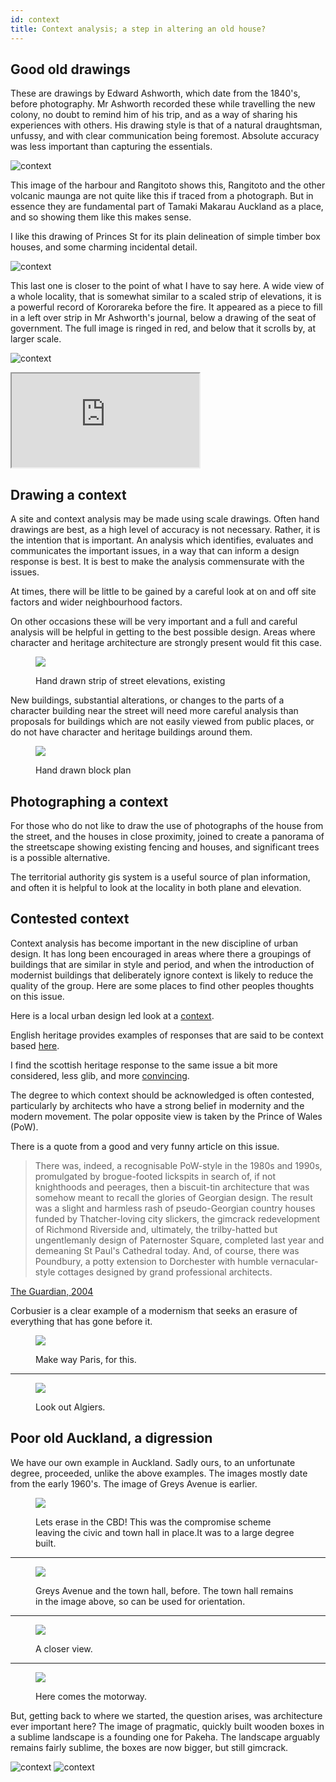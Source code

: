 ```yaml
---
id: context
title: Context analysis; a step in altering an old house?
---
```

## Good old drawings ##
These are drawings by Edward Ashworth, which date from the 1840's, before photography. Mr Ashworth recorded these while travelling the new colony, no doubt to remind him of his trip, and as a way of sharing his experiences with others. His drawing style is that of a natural draughtsman, unfussy, and with clear communication being foremost. Absolute accuracy was less important than capturing the essentials. 

![context](/img/01context.jpg)

This image of the harbour and Rangitoto shows this, Rangitoto and the other volcanic maunga are not quite like this if traced from a photograph. But in essence they are fundamental part of Tamaki Makarau  Auckland as a place, and so showing them like this makes sense.

I like this drawing of Princes St for its plain delineation of simple timber box houses, and some charming incidental detail.

![context](/img/04context.jpg)

This last one is closer to the point of what I have to say here. A wide view of a whole locality, that is somewhat similar to a scaled strip of elevations, it is a powerful record of Kororareka before the fire. It appeared as a piece to fill in a left over strip in Mr Ashworth's journal, below a drawing of the seat of government. The full
image is ringed in red, and below that it scrolls by, at larger scale.

![context](/img/02context.jpg)

<div class="resp-container">
    <iframe class="resp-iframe" src="https://akheritage.ts.r.appspot.com/svg/koro.html" ></iframe>
</div>

## Drawing a context ##
A site and context analysis may be made using scale drawings. Often hand drawings are best, as a high level of accuracy is not necessary. Rather, it is the intention that is important. An  analysis which identifies, evaluates and communicates the important issues, in a way that can inform a design response is best. It is best to make the analysis commensurate with the issues. 

At times, there will be little to be gained by a careful look at on and off site factors and wider neighbourhood factors.

On other occasions these will be very important and a full and careful analysis will be helpful in getting to the best possible design. Areas where character and heritage architecture are strongly present would fit this case.

<figure>
  <p><img src="https://akheritage.ts.r.appspot.com/img/08context.jpg"/></p>
  <figcaption>Hand drawn strip of street elevations, existing </figcaption>
</figure>


New buildings, substantial alterations, or changes to the parts of a character building near the street  will need more careful analysis than proposals for buildings which are not easily viewed from public places, or do not have character and heritage buildings around them.

<figure>
  <p><img src="https://akheritage.ts.r.appspot.com/img/10context.jpg"/></p>
  <figcaption>Hand drawn block plan </figcaption>
</figure>

## Photographing a context ##
For those who do not like to draw the use of photographs of the house from the street, and the houses in close proximity, joined to create a panorama of the streetscape showing existing fencing and houses, and significant trees is a possible alternative.

The territorial authority gis system is a useful source of plan information, and often it is helpful to look at the locality in both plane and elevation.

## Contested context ##
Context analysis has become important in the new discipline of urban design. It has long been encouraged in areas where there a groupings of buildings that are similar in style and period, and when the introduction of modernist buildings that deliberately ignore context is likely to reduce the quality of the group. Here are some places to find other peoples thoughts on this issue. 

Here is a local urban design led look at a [context](http://content.aucklanddesignmanual.co.nz/resources/tools/DS_Deteched/Documents/Ewington%20Rd%20DS_update%20for%20evidence%2019.10.15%20TS%20Edits.pdf).

English heritage provides examples of responses that are said to be context based [here](https://www.designcouncil.org.uk/sites/default/files/asset/document/building-in-context-new-development-in-historic-areas.pdf).

I find the scottish heritage response to the same issue a bit more considered, less glib, and more [convincing](https://www.ads.org.uk/wp-content/uploads/6104_new-design-in-historic-settings-1.pdf).

The degree to which context should be acknowledged is often contested, particularly by architects who have a strong belief in modernity and the modern movement. The polar opposite view is taken by the Prince of Wales (PoW).

There is a quote from a good and very funny article on this issue. 

>There was, indeed, a recognisable PoW-style in the 1980s and 1990s, promulgated by brogue-footed lickspits in search of, if not knighthoods and peerages, then a biscuit-tin architecture that was somehow meant to recall the glories of Georgian design. The result was a slight and harmless rash of pseudo-Georgian country houses funded by Thatcher-loving city slickers, the gimcrack redevelopment of Richmond Riverside and, ultimately, the trilby-hatted but ungentlemanly design of Paternoster Square, completed last year and demeaning St Paul's Cathedral today. And, of course, there was Poundbury, a potty extension to Dorchester with humble vernacular-style cottages designed by grand professional architects. 

[The Guardian, 2004](https://www.theguardian.com/artanddesign/2004/may/17/architecture.regeneration)

Corbusier is a clear example of a modernism that seeks an erasure of everything that has gone before it. 

<figure>
  <p><img src="https://akheritage.ts.r.appspot.com/img/05context.jpg"/></p>
  <figcaption>Make way Paris, for this.  </figcaption>
</figure>

----

<figure>
  <p><img src="https://akheritage.ts.r.appspot.com/img/06context.jpg"/></p>
  <figcaption>Look out Algiers.  </figcaption>
</figure>

## Poor old Auckland, a digression ##

We have our own example in Auckland. Sadly ours, to an unfortunate degree, proceeded, unlike the above examples. The images mostly date from the early 1960's. The image of Greys Avenue is earlier.

<figure>
  <p><img src="https://akheritage.ts.r.appspot.com/img/07context.jpg"/></p>
  <figcaption>Lets erase in the CBD! This was the compromise scheme leaving the civic and town hall in place.It was to a large degree built. </figcaption>
</figure>

----

<figure>
  <p><img src="https://akheritage.ts.r.appspot.com/img/12context.jpg"/></p>
  <figcaption>Greys Avenue and the town hall, before. The town hall remains in the image above, so can be used for orientation. </figcaption>
</figure>

----

<figure>
  <p><img src="https://akheritage.ts.r.appspot.com/img/14context.jpg"/></p>
  <figcaption>A closer view. </figcaption>
</figure>

----

<figure>
  <p><img src="https://akheritage.ts.r.appspot.com/img/11context.jpg"/></p>
  <figcaption>Here comes the motorway. </figcaption>
</figure>

But, getting back to where we started, the question arises, was architecture ever important here? The image of pragmatic, quickly built wooden boxes in a sublime landscape is a founding one for Pakeha. The landscape arguably remains fairly sublime, the boxes are now bigger, but still gimcrack.

![context](/img/01context.jpg)
![context](/img/13context.jpg)